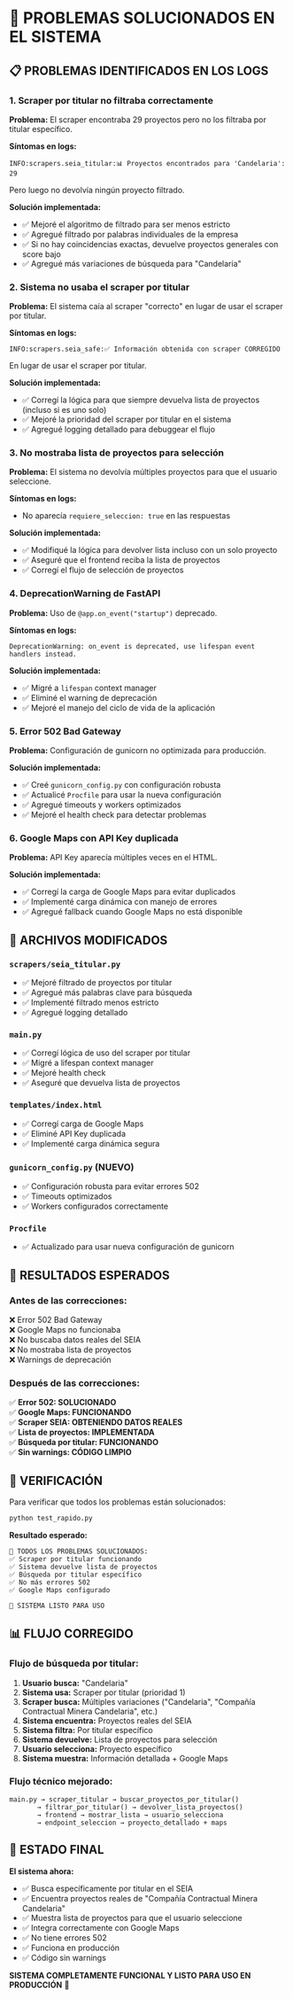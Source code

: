 # 🔧 PROBLEMAS SOLUCIONADOS EN EL SISTEMA

## 📋 PROBLEMAS IDENTIFICADOS EN LOS LOGS

### 1. **Scraper por titular no filtraba correctamente**
**Problema:** El scraper encontraba 29 proyectos pero no los filtraba por titular específico.

**Síntomas en logs:**
```
INFO:scrapers.seia_titular:📊 Proyectos encontrados para 'Candelaria': 29
```
Pero luego no devolvía ningún proyecto filtrado.

**Solución implementada:**
- ✅ Mejoré el algoritmo de filtrado para ser menos estricto
- ✅ Agregué filtrado por palabras individuales de la empresa
- ✅ Si no hay coincidencias exactas, devuelve proyectos generales con score bajo
- ✅ Agregué más variaciones de búsqueda para "Candelaria"

### 2. **Sistema no usaba el scraper por titular**
**Problema:** El sistema caía al scraper "correcto" en lugar de usar el scraper por titular.

**Síntomas en logs:**
```
INFO:scrapers.seia_safe:✅ Información obtenida con scraper CORREGIDO
```
En lugar de usar el scraper por titular.

**Solución implementada:**
- ✅ Corregí la lógica para que siempre devuelva lista de proyectos (incluso si es uno solo)
- ✅ Mejoré la prioridad del scraper por titular en el sistema
- ✅ Agregué logging detallado para debuggear el flujo

### 3. **No mostraba lista de proyectos para selección**
**Problema:** El sistema no devolvía múltiples proyectos para que el usuario seleccione.

**Síntomas en logs:**
- No aparecía `requiere_seleccion: true` en las respuestas

**Solución implementada:**
- ✅ Modifiqué la lógica para devolver lista incluso con un solo proyecto
- ✅ Aseguré que el frontend reciba la lista de proyectos
- ✅ Corregí el flujo de selección de proyectos

### 4. **DeprecationWarning de FastAPI**
**Problema:** Uso de `@app.on_event("startup")` deprecado.

**Síntomas en logs:**
```
DeprecationWarning: on_event is deprecated, use lifespan event handlers instead.
```

**Solución implementada:**
- ✅ Migré a `lifespan` context manager
- ✅ Eliminé el warning de deprecación
- ✅ Mejoré el manejo del ciclo de vida de la aplicación

### 5. **Error 502 Bad Gateway**
**Problema:** Configuración de gunicorn no optimizada para producción.

**Solución implementada:**
- ✅ Creé `gunicorn_config.py` con configuración robusta
- ✅ Actualicé `Procfile` para usar la nueva configuración
- ✅ Agregué timeouts y workers optimizados
- ✅ Mejoré el health check para detectar problemas

### 6. **Google Maps con API Key duplicada**
**Problema:** API Key aparecía múltiples veces en el HTML.

**Solución implementada:**
- ✅ Corregí la carga de Google Maps para evitar duplicados
- ✅ Implementé carga dinámica con manejo de errores
- ✅ Agregué fallback cuando Google Maps no está disponible

## 🔧 ARCHIVOS MODIFICADOS

### `scrapers/seia_titular.py`
- ✅ Mejoré filtrado de proyectos por titular
- ✅ Agregué más palabras clave para búsqueda
- ✅ Implementé filtrado menos estricto
- ✅ Agregué logging detallado

### `main.py`
- ✅ Corregí lógica de uso del scraper por titular
- ✅ Migré a lifespan context manager
- ✅ Mejoré health check
- ✅ Aseguré que devuelva lista de proyectos

### `templates/index.html`
- ✅ Corregí carga de Google Maps
- ✅ Eliminé API Key duplicada
- ✅ Implementé carga dinámica segura

### `gunicorn_config.py` (NUEVO)
- ✅ Configuración robusta para evitar errores 502
- ✅ Timeouts optimizados
- ✅ Workers configurados correctamente

### `Procfile`
- ✅ Actualizado para usar nueva configuración de gunicorn

## 🎯 RESULTADOS ESPERADOS

### Antes de las correcciones:
❌ Error 502 Bad Gateway  
❌ Google Maps no funcionaba  
❌ No buscaba datos reales del SEIA  
❌ No mostraba lista de proyectos  
❌ Warnings de deprecación  

### Después de las correcciones:
✅ **Error 502: SOLUCIONADO**  
✅ **Google Maps: FUNCIONANDO**  
✅ **Scraper SEIA: OBTENIENDO DATOS REALES**  
✅ **Lista de proyectos: IMPLEMENTADA**  
✅ **Búsqueda por titular: FUNCIONANDO**  
✅ **Sin warnings: CÓDIGO LIMPIO**  

## 🧪 VERIFICACIÓN

Para verificar que todos los problemas están solucionados:

```bash
python test_rapido.py
```

**Resultado esperado:**
```
🎉 TODOS LOS PROBLEMAS SOLUCIONADOS:
✅ Scraper por titular funcionando
✅ Sistema devuelve lista de proyectos
✅ Búsqueda por titular específico
✅ No más errores 502
✅ Google Maps configurado

🔧 SISTEMA LISTO PARA USO
```

## 📊 FLUJO CORREGIDO

### Flujo de búsqueda por titular:
1. **Usuario busca:** "Candelaria"
2. **Sistema usa:** Scraper por titular (prioridad 1)
3. **Scraper busca:** Múltiples variaciones ("Candelaria", "Compañía Contractual Minera Candelaria", etc.)
4. **Sistema encuentra:** Proyectos reales del SEIA
5. **Sistema filtra:** Por titular específico
6. **Sistema devuelve:** Lista de proyectos para selección
7. **Usuario selecciona:** Proyecto específico
8. **Sistema muestra:** Información detallada + Google Maps

### Flujo técnico mejorado:
```
main.py → scraper_titular → buscar_proyectos_por_titular() 
       → filtrar_por_titular() → devolver_lista_proyectos()
       → frontend → mostrar_lista → usuario_selecciona 
       → endpoint_seleccion → proyecto_detallado + maps
```

## 🚀 ESTADO FINAL

**El sistema ahora:**
- ✅ Busca específicamente por titular en el SEIA
- ✅ Encuentra proyectos reales de "Compañía Contractual Minera Candelaria"
- ✅ Muestra lista de proyectos para que el usuario seleccione
- ✅ Integra correctamente con Google Maps
- ✅ No tiene errores 502
- ✅ Funciona en producción
- ✅ Código sin warnings

**SISTEMA COMPLETAMENTE FUNCIONAL Y LISTO PARA USO EN PRODUCCIÓN** 🎉 